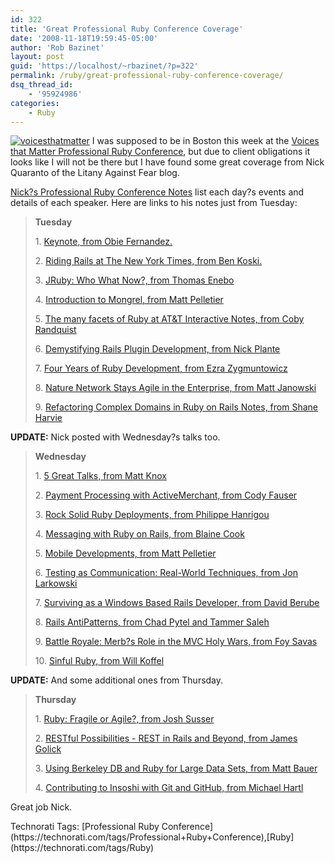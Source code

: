 ```yaml
---
id: 322
title: 'Great Professional Ruby Conference Coverage'
date: '2008-11-18T19:59:45-05:00'
author: 'Rob Bazinet'
layout: post
guid: 'https://localhost/~rbazinet/?p=322'
permalink: /ruby/great-professional-ruby-conference-coverage/
dsq_thread_id:
    - '95924986'
categories:
    - Ruby
---
```


[![voicesthatmatter](https://accidentaltechnologist.com/files/media/image/WindowsLiveWriter/GreatProfessionalRubyConferenceCoverage_1176C/voicesthatmatter_thumb.gif "voicesthatmatter")](https://accidentaltechnologist.com/files/media/image/WindowsLiveWriter/GreatProfessionalRubyConferenceCoverage_1176C/voicesthatmatter_2.gif) I was supposed to be in Boston this week at the [Voices that Matter Professional Ruby Conference](https://www.voicesthatmatter.com/ruby2008/), but due to client obligations it looks like I will not be there but I have found some great coverage from Nick Quaranto of the Litany Against Fear blog.

[Nick?s Professional Ruby Conference Notes](https://litanyagainstfear.com/blog/2008/11/18/professional-ruby-conference-notes/) list each day?s events and details of each speaker. Here are links to his notes just from Tuesday:

> **Tuesday**
> 
> 1\. [Keynote, from Obie Fernandez.](https://litanyagainstfear.com/blog/2008/11/18/professional-ruby-conference-keynote-notes/)
> 
> 2\. [Riding Rails at The New York Times, from Ben Koski.](https://litanyagainstfear.com/blog/2008/11/18/riding-rails-at-the-new-york-times-notes/)
> 
> 3\. [JRuby: Who What Now?, from Thomas Enebo](https://litanyagainstfear.com/blog/2008/11/18/jruby-who-what-now-notes/)
> 
> 4\. [Introduction to Mongrel, from Matt Pelletier](https://litanyagainstfear.com/blog/2008/11/18/introduction-to-mongrel-notes/)
> 
> 5\. [The many facets of Ruby at AT&amp;T Interactive Notes, from Coby Randquist](https://litanyagainstfear.com/blog/2008/11/18/the-many-facets-of-ruby-at-att-interactive-notes/)
> 
> 6\. [Demystifying Rails Plugin Development, from Nick Plante](https://litanyagainstfear.com/blog/2008/11/18/demystifying-rails-plugin-development-notes/)
> 
> 7\. [Four Years of Ruby Development, from Ezra Zygmuntowicz](https://litanyagainstfear.com/blog/2008/11/18/four-years-of-ruby-development-notes/)
> 
> 8\. [Nature Network Stays Agile in the Enterprise, from Matt Janowski](https://litanyagainstfear.com/blog/2008/11/18/nature-network-stays-agile-in-the-enterprise-notes/)
> 
> 9\. [Refactoring Complex Domains in Ruby on Rails Notes, from Shane Harvie   ](https://litanyagainstfear.com/blog/2008/11/18/refactoring-complex-domains-in-ruby-on-rails-notes/)

**UPDATE:** Nick posted with Wednesday?s talks too.

> **Wednesday**
> 
> 1\. [5 Great Talks, from Matt Knox](https://litanyagainstfear.com/blog/2008/11/19/5-great-talks-notes/)
> 
> 2\. [Payment Processing with ActiveMerchant, from Cody Fauser](https://litanyagainstfear.com/blog/2008/11/19/payment-processing-with-activemerchant-notes/)
> 
> 3\. [Rock Solid Ruby Deployments, from Philippe Hanrigou](https://litanyagainstfear.com/blog/2008/11/19/rock-solid-ruby-deployments-notes/)
> 
> 4\. [Messaging with Ruby on Rails, from Blaine Cook](https://litanyagainstfear.com/blog/2008/11/19/messaging-with-ruby-on-rails-notes/)
> 
> 5\. [Mobile Developments, from Matt Pelletier](https://litanyagainstfear.com/blog/2008/11/19/mobile-developments-notes/)
> 
> 6\. [Testing as Communication: Real-World Techniques, from Jon Larkowski](https://litanyagainstfear.com/blog/2008/11/19/testing-as-communication-real-world-techniques-notes/)
> 
> 7\. [Surviving as a Windows Based Rails Developer, from David Berube](https://litanyagainstfear.com/blog/2008/11/19/surviving-as-a-windows-based-rails-developer-notes/)
> 
> 8\. [Rails AntiPatterns, from Chad Pytel and Tammer Saleh](https://litanyagainstfear.com/blog/2008/11/19/rails-antipatterns-notes/)
> 
> 9\. [Battle Royale: Merb?s Role in the MVC Holy Wars, from Foy Savas](https://litanyagainstfear.com/blog/2008/11/19/battle-royale-merbs-role-in-the-mvc-holy-wars-notes/)
> 
> 10\. [Sinful Ruby, from Will Koffel](https://litanyagainstfear.com/blog/2008/11/19/sinful-ruby-notes/)

**UPDATE:** And some additional ones from Thursday.

> **Thursday**
> 
> 1\. [Ruby: Fragile or Agile?, from Josh Susser](https://litanyagainstfear.com/blog/2008/11/20/ruby-fragile-or-agile-notes/)
> 
> 2\. [RESTful Possibilities - REST in Rails and Beyond, from James Golick](https://litanyagainstfear.com/blog/2008/11/20/restful-possibilities-rest-in-rails-and-beyond-notes/)
> 
> 3\. [Using Berkeley DB and Ruby for Large Data Sets, from Matt Bauer](https://litanyagainstfear.com/blog/2008/11/20/using-berkeley-db-and-ruby-for-large-data-sets-notes/)
> 
> 4\. [Contributing to Insoshi with Git and GitHub, from Michael Hartl](https://litanyagainstfear.com/blog/2008/11/20/contributing-to-insoshi-with-git-and-github-notes/)

Great job Nick.

<div class="wlWriterEditableSmartContent" id="scid:0767317B-992E-4b12-91E0-4F059A8CECA8:59fa3454-ec8a-4a67-aa46-c1dcb8be513b" style="padding-right: 0px; display: inline; padding-left: 0px; float: none; padding-bottom: 0px; margin: 0px; padding-top: 0px">Technorati Tags: [Professional Ruby Conference](https://technorati.com/tags/Professional+Ruby+Conference),[Ruby](https://technorati.com/tags/Ruby)</div>